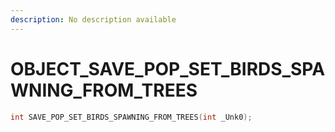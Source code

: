 ```yaml
---
description: No description available 
---
```


# OBJECT\_SAVE_POP_SET_BIRDS_SPAWNING_FROM_TREES

```cpp
int SAVE_POP_SET_BIRDS_SPAWNING_FROM_TREES(int _Unk0);
```